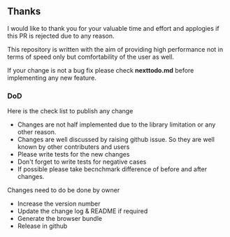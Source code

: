## Thanks
I would like to thank you for your valuable time and effort and applogies if this PR is rejected due to any reason.

This repository is written with the aim of providing high performance not in terms of speed only but comfortability of the user as well.

If your change is not a bug fix please check **nexttodo.md** before implementing any new feature.

### DoD
Here is the check list to publish any change

* Changes are not half implemented due to the library limitation or any other reason.
* Changes are well discussed by raising github issue. So they are well known by other contributers and users
* Please write tests for the new changes
* Don't forget to write tests for negative cases
* If possible please take becnchmark difference of before and after changes.

Changes need to do be done by owner
* Increase the version number
* Update the change log & README if required
* Generate the browser bundle
* Release in github
